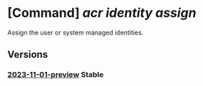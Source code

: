 # [Command] _acr identity assign_

Assign the user or system managed identities.

## Versions

### [2023-11-01-preview](/Resources/mgmt-plane/L3N1YnNjcmlwdGlvbnMve30vcmVzb3VyY2Vncm91cHMve30vcHJvdmlkZXJzL21pY3Jvc29mdC5jb250YWluZXJyZWdpc3RyeS9yZWdpc3RyaWVzL3t9/2023-11-01-preview.xml) **Stable**

<!-- mgmt-plane /subscriptions/{}/resourcegroups/{}/providers/microsoft.containerregistry/registries/{} 2023-11-01-preview identity -->
